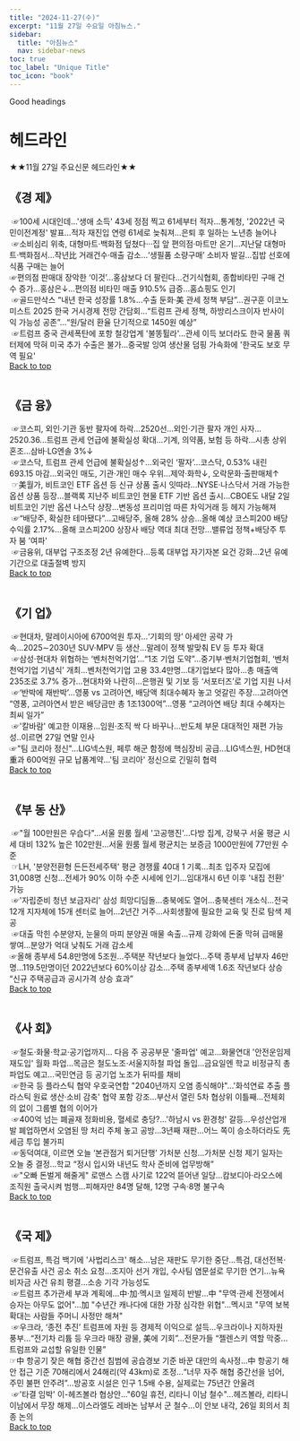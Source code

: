 ```yaml
---
title: "2024-11-27(수)"
excerpt: "11월 27일 수요일 아침뉴스."
sidebar:
  title: "아침뉴스"
  nav: sidebar-news
toc: true
toc_label: "Unique Title"
toc_icon: "book"
---
```


Good headings

# 헤드라인
★★11월 27일 주요신문 헤드라인★★
​
## 《경  제》
​
☞100세 시대인데…'생애 소득' 43세 정점 찍고 61세부터 적자...통계청, '2022년 국민이전계정' 발표...적자 재진입 연령 61세로 늦춰져…은퇴 후 일하는 노년층 늘어나 <br>
​
☞소비심리 위축, 대형마트·백화점 덮쳤다···집 앞 편의점·마트만 온기...지난달 대형마트·백화점서...작년比 거래건수·매출 감소...‘생필품 소량구매’ 소비자 발길...집밥 선호에 식품 구매는 늘어 <br>
​
☞편의점 판매대 장악한 ‘이것’…홍삼보다 더 팔린다...건기식협회, 종합비타민 구매 건수 증가…홍삼은↓...편의점 비타민 매출 910.5% 급증…홈쇼핑도 인기 <br>
​
☞골드만삭스 “내년 한국 성장률 1.8%…수출 둔화·美 관세 정책 부담”...권구훈 이코노미스트 2025 한국 거시경제 전망 간담회...“트럼프 관세 정책, 하방리스크이자 반사이익 가능성 공존”...“원/달러 환율 단기적으로 1450원 예상” <br>
​
☞트럼프 중국 관세폭탄에 포항 철강업계 '불똥튈라'...관세 이득 보더라도 한국 물품 쿼터제에 막혀 미국 추가 수출은 불가...중국발 잉여 생산물 덤핑 가속화에 '한국도 보호 무역 필요'
<br>
<a href="#" class="btn btn--success">Back to top</a>
<br>
​
## 《금  융》
​
☞코스피, 외인·기관 동반 팔자에 하락…2520선...외인·기관 팔자 개인 사자…2520.36...트럼프 관세 언급에 불확실성 확대...기계, 의약품, 보험 등 하락...시총 상위 혼조…삼바·LG엔솔 3%↓ <br>
​
☞코스닥, 트럼프 관세 언급에 불확실성↑…외국인 ‘팔자’...코스닥, 0.53% 내린 693.15 마감...외국인 매도, 기관·개인 매수 우위...제약·화학↓, 오락문화·출판매체↑ <br>
​
☞美월가, 비트코인 ETF 옵션 등 신규 상품 출시 잇따라...NYSE·나스닥서 거래 가능한 옵션 상품 등장...블랙록 지난주 비트코인 현물 ETF 기반 옵션 출시...CBOE도 내달 2일 비트코인 기반 옵션 나스닥 상장...변동성 프리미엄 따른 차익거래 등 헤지 가능해져 <br>
​
☞“배당주, 확실한 테마됐다”…고배당주, 올해 28% 상승...올해 예상 코스피200 배당수익률 2.17%...올해 코스피200 상장사 배당 역대 최대 전망...밸류업 정책+배당주 투자 붐 '여파' <br>
​
☞금융위, 대부업 구조조정 2년 유예한다...등록 대부업 자기자본 요건 강화...2년 유예기간으로 대출절벽 방지
<br>
<a href="#" class="btn btn--success">Back to top</a>
<br>
​
## 《기  업》
​
☞현대차, 말레이시아에 6700억원 투자…‘기회의 땅’ 아세안 공략 가속...2025∼2030년 SUV·MPV 등 생산...말레이 정책 발맞춰 EV 등 투자 확대 <br>
​
☞삼성·현대차 위협하는 ‘벤처천억기업’…“1조 기업 도약”...중기부·벤처기업협회, ‘벤처천억기업 기념식’ 개최...벤처천억기업 고용 33.4만명…대기업보다 많아...총 매출액 235조로 3.7% 증가…현대차와 나란히...은행권 및 기보 등 ‘서포터즈’로 기업 지원 나서 <br>
​
☞‘반박에 재반박’…영풍 vs 고려아연, 배당액 최대수혜자 놓고 엇갈린 주장...고려아연 “영풍, 고려아연서 받은 배당금만 총 1조1300억”...영풍 “고려아연 배당 최대 수혜자는 최씨 일가” <br>
​
☞'칼바람' 예고한 이재용...임원·조직 싹 다 바꾸나...반도체 부문 대대적인 재편 가능성..이르면 27일 연말 인사 <br>
​
☞"팀 코리아 정신"…LIG넥스원, 페루 해군 함정에 핵심장비 공급...LIG넥스원, HD현대重과 600억원 규모 납품계약...'팀 코리아' 정신으로 긴밀히 협력
<br>
<a href="#" class="btn btn--success">Back to top</a>
<br>
​
## 《부 동 산》
​
☞"월 100만원은 우습다"…서울 원룸 월세 '고공행진'...다방 집계, 강북구 서울 평균 시세 대비 132% 높은 102만원...서울 원룸 월세 평균치는 보증금 1000만원에 77만원 수준 <br>
​
☞LH, '분양전환형 든든전세주택' 평균 경쟁률 40대 1 기록...최초 입주자 모집에 31,008명 신청...전세가 90% 이하 수준 시세에 인기...임대개시 6년 이후 '내집 전환' 가능 <br>
​
☞'자립준비 청년 보금자리' 삼성 희망디딤돌…충북에도 열어...충북센터 개소식…전국 12개 지자체에 15개 센터로 늘어...2년간 거주…사회생활에 필요한 교육 및 진로 탐색 제공 <br>
​
☞대출 막힌 수분양자, 눈물의 마피 분양권 매물 속출...규제 강화에 돈줄 막혀 급매물 쌓여...분양가 억대 낮춰도 거래 감소세 <br>
​
☞올해 종부세 54.8만명에 5조원...주택분 작년보다 늘었다...주택 종부세 납부자 46만명...119.5만명이던 2022년보다 60%이상 감소...주택 종부세액 1.6조 작년보다 상승 “신규 주택공급과 공시가격 상승 효과”
<br>
<a href="#" class="btn btn--success">Back to top</a>
<br>
​
## 《사  회》
​
☞철도·화물·학교·공기업까지… 다음 주 공공부문 '줄파업' 예고...화물연대 '안전운임제 재도입' 월화 파업...목금은 철도노조·서울지하철 파업 돌입...금요일엔 학교 비정규직 총파업도 예고...국민연금 등 공기업 노조가 뒤따를 채비 <br>
​
☞한국 등 플라스틱 협약 우호국연합 "2040년까지 오염 종식해야"...'화석연료 추출 플라스틱 원료 생산·소비 감축' 협약 포함 강조...부산서 열린 5차 협상위 이틀째…전체회의 없이 그룹별 협의 이어가 <br>
​
☞400억 넘는 폐골재 정화비용, 혈세로 충당?…'하남시 vs 환경청' 갈등...우성산업개발 폐업하면서 오염된 땅 처리 주체 놓고 공방...3년째 재판…어느 쪽이 승소하더라도 先세금 투입 불가피 <br>
​
☞동덕여대, 이르면 오늘 ‘본관점거 퇴거단행’ 가처분 신청...가처분 신청 제기 일자는 오늘 중 결정...학교 “정시 입시와 내년도 학사 준비에 업무방해” <br>
​
☞"오빠 돈벌게 해줄게" 로맨스 스캠 사기로 122억 뜯어낸 일당...캄보디아·라오스에 조직원 출국시켜 범행...피해자만 84명 달해, 12명 구속·8명 불구속
<br>
<a href="#" class="btn btn--success">Back to top</a>
<br>
​
## 《국  제》
​
☞트럼프, 특검 백기에 '사법리스크' 해소…남은 재판도 무기한 중단...특검, 대선전복·문건유출 사건 공소 취소 요청...조지아 선거 개입, 수사팀 염문설로 무기한 연기...뉴욕 비자금 사건 유죄 평결…소송 기각 가능성도 <br>
​
☞트럼프 추가관세 부과 계획에…中·加·멕시코 일제히 반발...中 "무역·관세 전쟁에서 승자는 아무도 없어"...加 "수년간 캐나다에 대한 가장 심각한 위협"...멕시코 "무역 보복 확대는 사람들 주머니 사정만 해쳐" <br>
​
☞우크라, ‘종전 추진’ 트럼프에 자원 등 경제적 이익으로 설득...우크라이나 지하자원 풍부...“전기차 리튬 등 우크라 매장 광물, 美에 기회”...전문가들 “젤렌스키 역할 막중…트럼프와 교섭할 유일한 인물” <br>
​
☞中 항공기 잦은 해협 중간선 침범에 공습경보 기준 바꾼 대만의 속사정...中 항공기 해안 접근 기준 70해리에서 24해리(약 43km)로 조정...“너무 자주 해협 중간선을 넘어, 주민 불편 안주려”...방공호 시설은 인구 1.5배 수용, 실제로는 75년간 안울려 <br>
​
☞'타결 임박' 이-헤즈볼라 협상안…"60일 휴전, 리타니 이남 철수"...헤즈볼라, 리타니 이남에서 무장 해제...이스라엘도 레바논 남부서 군 철수...이 안보 내각, 26일 회의서 최종 논의
<br>
<a href="#" class="btn btn--success">Back to top</a>
<br>
